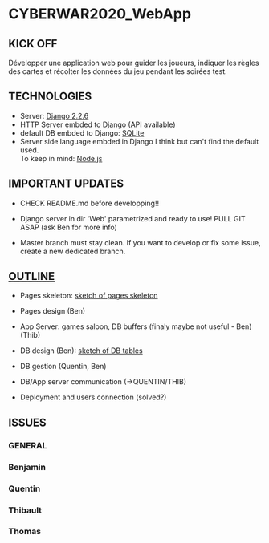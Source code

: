 # CYBERWAR2020_WebApp
## KICK OFF
Développer une application web pour guider les joueurs, indiquer les règles des cartes et récolter les données du jeu pendant les soirées test.

## TECHNOLOGIES
- Server: [Django 2.2.6](https://docs.djangoproject.com/en/2.2/intro/tutorial01/)
- HTTP Server embded to Django (API available)
- default DB embded to Django: [SQLite](https://sqlite.org/index.html)
- Server side language embded in Django I think but can't find the default used.  
  To keep in mind: [Node.js](https://www.hongkiat.com/blog/node-js-server-side-javascript/)

## IMPORTANT UPDATES
* CHECK README.md before developping!!


* Django server in dir 'Web' parametrized and ready to use! PULL GIT ASAP (ask Ben for more info)

* Master branch must stay clean. If you want to develop or fix some issue, create a new dedicated branch.  

## [OUTLINE](https://gitlab.montefiore.ulg.ac.be/Benjamin/cyberwar2020_webapp/blob/master/PDF/Outline.pdf)

* Pages skeleton: [sketch of pages skeleton](https://gitlab.montefiore.ulg.ac.be/Benjamin/cyberwar2020_webapp/blob/master/PDF/sketchPagesSkeleton.pdf)

* Pages design (Ben)

* App Server: games saloon, DB buffers (finaly maybe not useful - Ben) (Thib)

* DB design (Ben): [sketch of DB tables](https://gitlab.montefiore.ulg.ac.be/Benjamin/cyberwar2020_webapp/blob/master/PDF/sketchTableDB.pdf)

* DB gestion (Quentin, Ben)

* DB/App server communication (->QUENTIN/THIB)

* Deployment and users connection (solved?)

## ISSUES

### GENERAL


### Benjamin


### Quentin

### Thibault

### Thomas
